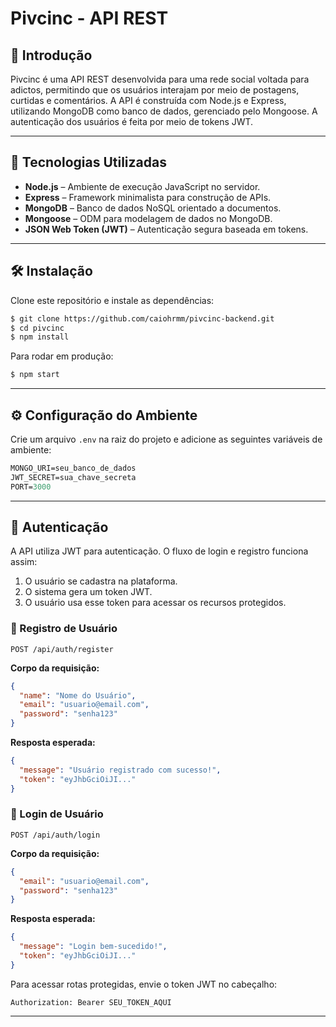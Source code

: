 # Pivcinc - API REST

## 📖 Introdução
Pivcinc é uma API REST desenvolvida para uma rede social voltada para adictos, permitindo que os usuários interajam por meio de postagens, curtidas e comentários. A API é construída com Node.js e Express, utilizando MongoDB como banco de dados, gerenciado pelo Mongoose. A autenticação dos usuários é feita por meio de tokens JWT.

---

## 🚀 Tecnologias Utilizadas

- **Node.js** – Ambiente de execução JavaScript no servidor.
- **Express** – Framework minimalista para construção de APIs.
- **MongoDB** – Banco de dados NoSQL orientado a documentos.
- **Mongoose** – ODM para modelagem de dados no MongoDB.
- **JSON Web Token (JWT)** – Autenticação segura baseada em tokens.

---

## 🛠️ Instalação

Clone este repositório e instale as dependências:

```sh
$ git clone https://github.com/caiohrmm/pivcinc-backend.git
$ cd pivcinc
$ npm install
```


Para rodar em produção:

```sh
$ npm start
```

---

## ⚙️ Configuração do Ambiente

Crie um arquivo `.env` na raiz do projeto e adicione as seguintes variáveis de ambiente:

```def
MONGO_URI=seu_banco_de_dados
JWT_SECRET=sua_chave_secreta
PORT=3000
```

---

## 🔑 Autenticação

A API utiliza JWT para autenticação. O fluxo de login e registro funciona assim:

1. O usuário se cadastra na plataforma.
2. O sistema gera um token JWT.
3. O usuário usa esse token para acessar os recursos protegidos.

### 🔹 Registro de Usuário

```ghi
POST /api/auth/register
```
**Corpo da requisição:**

```json
{
  "name": "Nome do Usuário",
  "email": "usuario@email.com",
  "password": "senha123"
}
```

**Resposta esperada:**

```json
{
  "message": "Usuário registrado com sucesso!",
  "token": "eyJhbGciOiJI..."
}
```

### 🔹 Login de Usuário

```ghi
POST /api/auth/login
```
**Corpo da requisição:**

```json
{
  "email": "usuario@email.com",
  "password": "senha123"
}
```

**Resposta esperada:**

```json
{
  "message": "Login bem-sucedido!",
  "token": "eyJhbGciOiJI..."
}
```

Para acessar rotas protegidas, envie o token JWT no cabeçalho:

```ghi
Authorization: Bearer SEU_TOKEN_AQUI
```

---
